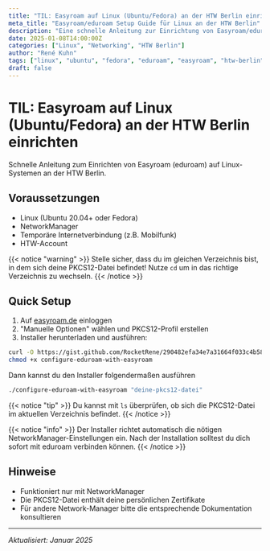 ```yaml
---
title: "TIL: Easyroam auf Linux (Ubuntu/Fedora) an der HTW Berlin einrichten"
meta_title: "Easyroam/eduroam Setup Guide für Linux an der HTW Berlin"
description: "Eine schnelle Anleitung zur Einrichtung von Easyroam/eduroam auf Linux-Systemen (Ubuntu/Fedora) für Studierende der HTW Berlin mit NetworkManager und PKCS12-Zertifikaten"
date: 2025-01-08T14:00:00Z
categories: ["Linux", "Networking", "HTW Berlin"]
author: "René Kuhn"
tags: ["linux", "ubuntu", "fedora", "eduroam", "easyroam", "htw-berlin", "networkmanager"]
draft: false
---
```


# TIL: Easyroam auf Linux (Ubuntu/Fedora) an der HTW Berlin einrichten

Schnelle Anleitung zum Einrichten von Easyroam (eduroam) auf Linux-Systemen an der HTW Berlin.

## Voraussetzungen
- Linux (Ubuntu 20.04+ oder Fedora)
- NetworkManager
- Temporäre Internetverbindung (z.B. Mobilfunk)
- HTW-Account

{{< notice "warning" >}}
Stelle sicher, dass du im gleichen Verzeichnis bist, in dem sich deine PKCS12-Datei befindet! Nutze `cd` um in das richtige Verzeichnis zu wechseln.
{{< /notice >}}

## Quick Setup

1. Auf [easyroam.de](https://easyroam.de) einloggen
2. "Manuelle Optionen" wählen und PKCS12-Profil erstellen
3. Installer herunterladen und ausführen:

```bash
curl -O https://gist.github.com/RocketRene/290482efa34e7a31664f033c4b587034&& \
chmod +x configure-eduroam-with-easyroam
```

Dann kannst du den Installer folgendermaßen ausführen

```bash
./configure-eduroam-with-easyroam "deine-pkcs12-datei"
```

{{< notice "tip" >}}
Du kannst mit `ls` überprüfen, ob sich die PKCS12-Datei im aktuellen Verzeichnis befindet.
{{< /notice >}}

{{< notice "info" >}}
Der Installer richtet automatisch die nötigen NetworkManager-Einstellungen ein. Nach der Installation solltest du dich sofort mit eduroam verbinden können.
{{< /notice >}}

## Hinweise
- Funktioniert nur mit NetworkManager
- Die PKCS12-Datei enthält deine persönlichen Zertifikate
- Für andere Network-Manager bitte die entsprechende Dokumentation konsultieren

---
*Aktualisiert: Januar 2025*
